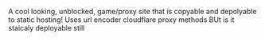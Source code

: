 A cool looking, unblocked, game/proxy site that is copyable and depolyable to static hosting!
Uses url encoder cloudflare proxy methods BUt is it staicaly deployable still
